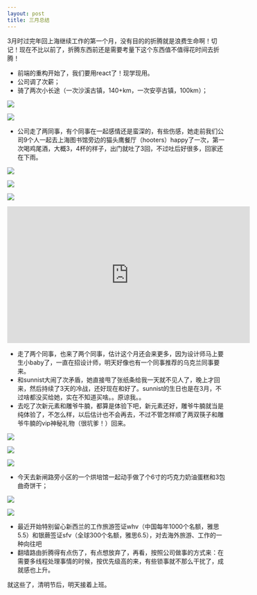 ```yaml
---
layout: post
title: 三月总结
---
```


3月时过完年回上海继续工作的第一个月，没有目的的折腾就是浪费生命啊！切记！现在不比以前了，折腾东西前还是需要考量下这个东西值不值得花时间去折腾！

*   前端的重构开始了，我们要用react了！现学现用。
*   公司调了次薪；
*   骑了两次小长途（一次沙溪古镇，140+km，一次安亭古镇，100km）；

![](https://i.imgur.com/mdGZn9G.jpg)

![](https://i.imgur.com/IxnIjfa.jpg)

*   公司走了两同事，有个同事在一起感情还是蛮深的，有些伤感，她走前我们公司9个人一起去上海图书馆旁边的猫头鹰餐厅（hooters）happy了一次，第一次喝鸡尾酒，大概3，4杯的样子，出门就吐了3回，不过吐后好很多，回家还在下雨。

![](https://i.imgur.com/Bmdk8qL.jpg)

![](https://i.imgur.com/LXJZaXv.jpg)

![](https://i.imgur.com/zjRq0iN.jpg)

<iframe width="560" height="315" src="https://www.youtube.com/embed/8EGuwIflVyo" frameborder="0" allowfullscreen></iframe>

    
*   走了两个同事，也来了两个同事，估计这个月还会来更多，因为设计师马上要生小baby了，一直在招设计师，明天好像也有一个同事推荐的乌克兰同事要来。
*   和sunnist大闹了次矛盾，她直接甩了张纸条给我一天就不见人了，晚上才回来，然后持续了3天的冷战，还好现在和好了。sunnist的生日也是在3月，不过啥都没买给她，实在不知道买啥。。原谅我。。
*   去吃了次新元素和雕爷牛腩，都算是体验下吧，新元素还好，雕爷牛腩就当是纯体验了，不怎么样，以后估计也不会再去，不过不管怎样顺了两双筷子和雕爷牛腩的vip神秘礼物（很坑爹！）回来。

![](https://i.imgur.com/oqtnHF7.jpg)

![](https://i.imgur.com/H0EgIOc.jpg)

![](https://i.imgur.com/o54LgPm.jpg)


*   今天去新闸路旁小区的一个烘培馆一起动手做了个6寸的巧克力奶油蛋糕和3包曲奇饼干；

![](https://i.imgur.com/QUfzzwa.jpg)

![](https://i.imgur.com/B6ZPd5y.jpg)


*   最近开始特别留心新西兰的工作旅游签证whv（中国每年1000个名额，雅思5.5）和银蕨签证sfv（全球300个名额，雅思6.5），对去海外旅游、工作的一种向往吧
*   翻墙路由折腾得有点伤了，有点想放弃了，再看，按照公司做事的方式来：在需要多线程处理事情的时候，按优先级高的来，有些锁事就不那么干扰了，成就感也上升。


就这些了，清明节后，明天接着上班。